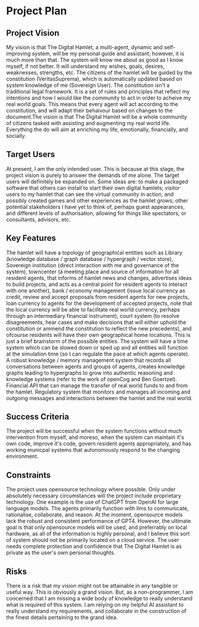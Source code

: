 # Project Plan

## Project Vision
My vision is that The Digital Hamlet, a multi-agent, dynamic and self-improving system, will be my personal guide and assistant; however, it is much more than that. The system will know me about as good as I know myself, if not better.  It will understand my wishes, goals, desires, weaknesses, strengths, etc. The citizens of the hamlet will be guided by the constitution (VeritasSuprema), which is automatically updated based on system knowledge of me (Sovereign User). The constitution isn't a traditional legal framework.  It is a set of rules and principles that reflect my intentions and how I would like the community to act in order to acheive my real world goals.  This means that every agent will act according to the constitution, and will adapt their behaivour based on changes to the document.The vision is that The Digital Hamlet will be a whole community of citizens tasked with assisting and augmenting my real world life.  Everything the do will aim at enriching my life, emotionally, financially, and socially.

## Target Users
At present, I am the only intended user.  This is because at this stage, the project vision is purely to answer the demands of me alone.  The target users will definitely be expanded on. Some ideas are: to make a packaged software that others can install to start their own digital hamlets; visitor users to my hamlet that can see the virtual community in action, and possibly created games and other experiences as the hamlet grows; other potential stakeholders I have yet to think of, perhaps guest appearances, and different levels of authorisation, allowing for things like spectators, or consultants, advisors, etc. 

## Key Features
The hamlet will have a topology of geographical entities such as Library (knowledge database / graph database / hypergraph / vector store), Sovereign institution (direct interaction with me and governance of the system), towncenter (a meeting place and source of information for all resident agents, that informs of hamlet news and changes, advertises ideas to build projects, and acts as a central point for resident agents to interact with one another), bank / economy management (issue local currency as credit, review and accept proposals from resident agents for new projects, loan currency to agents for the development of accepted projects, note that the local currency will be able to facilitate real world currency, perhaps through an intermediary financial instrument), court system (to resolve disagreements, hear cases and make decisions that will either uphold the constitution or ammend the constitution to reflect the new precedents), and ofcourse residents will have their own geographical home locations.  This is just a brief brainstorm of the possible entities. The system will have a time system which can be slowed down or sped up and all entities will function at the simulation time (so I can regulate the pace at which agents operate). A robust knowledge / memory management system that records all conversations between agents and groups of agents, creates knowledge graphs leading to hypergraphs to grow into authentic reasoning and knowledge systems (refer to the work of openCog and Ben Goertzel). Financial API that can manage the transfer of real world funds to and from the hamlet. Regulatory system that monitors and manages all incoming and outgoing messages and interactions between the hamlet and the real world.

## Success Criteria
The project will be successful when the system functions without much intervention from myself, and moreso, when the system can maintain it's own code, improve it's code, govern resident agents appropriately, and has working municpal systems that autonomously respond to the changing environment.

## Constraints
The project uses opensource technology where possible.  Only under absolutely necessary circumstances will the project include proprietary technology.  One example is the use of ChatGPT from OpenAI for large language models. The agents primarily function with llms to communicate, rationalise, collaborate, and reason.  At the moment, opensource models lack the robust and consistent performance of GPT4.  However, the ultimate goal is that only opensource models will be used, and preferrably on local hardware, as all of the information is highly personal, and I believe this sort of system should not be primarily located on a cloud service.  The user needs complete protection and confidence that The Digital Hamlet is as private as the user's own personal thoughts.

## Risks
There is a risk that my vision might not be attainable in any tangible or useful way.  This is obviously a grand vision.  But, as a non-programmer, I am concerned that I am missing a wide body of knowledge to really understand what is required of this system. I am relying on my helpful AI assistant to really understand my requirements, and collaborate in the construction of the finest details pertaining to the grand idea.
